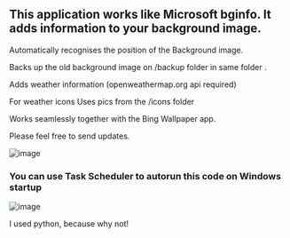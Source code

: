 ## This application works like Microsoft bginfo. It adds information to your background image.


Automatically recognises the position of the Background image.

Backs up the old background image on /backup folder in same folder .

Adds weather information (openweathermap.org api required)

For weather icons Uses pics from the /icons folder 

Works seamlessly together with the Bing Wallpaper app.


Please feel free to send updates.

![image](https://github.com/user-attachments/assets/8f96464c-3328-45b1-aa89-abf8bb8572df)

### You can use Task Scheduler to autorun this code on Windows startup

![image](https://github.com/user-attachments/assets/d53e8513-9770-4171-b442-2f752010c898)

I used python, because why not!
